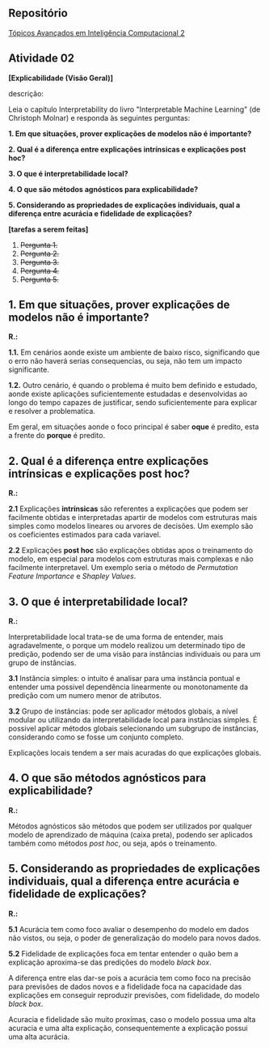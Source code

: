 ## Repositório

[Tópicos Avançados em Inteligência Computacional 2](https://github.com/Manuelfjr/topicos_avancados_ic_ii/tree/develop)

## Atividade 02

**[Explicabilidade (Visão Geral)]**

descrição:

Leia o capítulo Interpretability do livro "Interpretable Machine Learning" (de Christoph Molnar) e responda às seguintes
perguntas:

 **1. Em que situações, prover explicações de modelos não é importante?**

 **2. Qual é a diferença entre explicações intrínsicas e explicações post hoc?**

 **3. O que é interpretabilidade local?**

 **4. O que são métodos agnósticos para explicabilidade?**

 **5. Considerando as propriedades de explicações individuais, qual a  diferença entre acurácia e fidelidade de explicações?**

**[tarefas a serem feitas]**

1. ~~Pergunta 1.~~
2. ~~Pergunta 2.~~
3. ~~Pergunta 3.~~
4. ~~Pergunta 4.~~
5. ~~Pergunta 5.~~


 ## 1. Em que situações, prover explicações de modelos não é importante?

**R.:**


**1.1.** Em cenários aonde existe um ambiente de baixo risco, significando que o erro não haverá serias consequencias, ou seja, não tem um impacto significante.

**1.2.** Outro cenário, é quando o problema é muito bem definido e estudado, aonde existe aplicações suficientemente estudadas e desenvolvidas ao longo do tempo capazes de justificar, sendo suficientemente para explicar e resolver a problematica.

Em geral, em situações aonde o foco principal é saber **oque** é predito, esta a frente do **porque** é predito.


## 2. Qual é a diferença entre explicações intrínsicas e explicações post hoc?

**R.:**

**2.1** Explicações **intrínsicas** são referentes a explicações que podem ser facilmente obtidas e interpretadas apartir de modelos com estruturas mais simples como modelos lineares ou arvores de decisões. Um exemplo são os coeficientes estimados para cada variavel.

**2.2** Explicações **post hoc** são explicações obtidas apos o treinamento do modelo, em especial para modelos com estruturas mais complexas e não facilmente interpretavel. Um exemplo seria o método de *Permutation Feature Importance* e *Shapley Values*.


## 3. O que é interpretabilidade local?

**R.:**

Interpretabilidade local trata-se de uma forma de entender, mais agradavelmente, o porque um modelo realizou um determinado tipo de predição, podendo ser de uma visão para instâncias individuais ou para um grupo de instâncias.

**3.1** Instância simples: o intuito é analisar para uma instância pontual e entender uma possivel dependência linearmente ou monotonamente da predição com um numero menor de atributos.

**3.2** Grupo de instâncias: pode ser aplicador métodos globais, a nível modular ou utilizando da interpretabilidade local para instâncias simples. É possivel aplicar métodos globais selecionando um subgrupo de instâncias, considerando como se fosse um conjunto completo.

Explicações locais tendem a ser mais acuradas do que explicações globais.

## 4. O que são métodos agnósticos para explicabilidade?

**R.:**

 Métodos agnósticos são métodos que podem ser utilizados por qualquer modelo de aprendizado de máquina (caixa preta), podendo ser aplicados também como métodos *post hoc*, ou seja, após o treinamento.

## 5. Considerando as propriedades de explicações individuais, qual a diferença entre acurácia e fidelidade de explicações?

**R.:**

**5.1** Acurácia tem como foco avaliar o desempenho do modelo em dados não vistos, ou seja, o poder de generalização do modelo para novos dados.

**5.2** Fidelidade de explicações foca em tentar entender o quão bem a explicação aproxima-se das predições do modelo *black box*.


A diferença entre elas dar-se pois a acurácia tem como foco na precisão para previsões de dados novos e a fidelidade foca na capacidade das explicações em conseguir reproduzir previsões, com fidelidade, do modelo *black box*.

Acuracia e fidelidade são muito proxímas, caso o modelo possua uma alta acuracia e uma alta explicação, consequentemente a explicação possui uma alta acurácia.